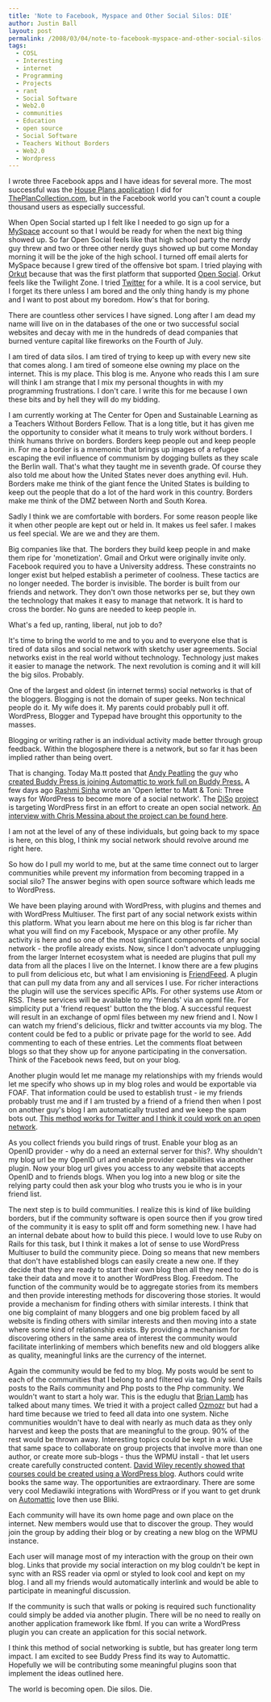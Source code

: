 ```yaml
---
title: 'Note to Facebook, Myspace and Other Social Silos: DIE'
author: Justin Ball
layout: post
permalink: /2008/03/04/note-to-facebook-myspace-and-other-social-silos-die/
tags:
  - COSL
  - Interesting
  - internet
  - Programming
  - Projects
  - rant
  - Social Software
  - Web2.0
  - communities
  - Education
  - open source
  - Social Software
  - Teachers Without Borders
  - Web2.0
  - Wordpress
---
```


I wrote three Facebook apps and I have ideas for several more. The most successful was the [House Plans application][1] I did for [ThePlanCollection.com][2], but in the Facebook world you can't count a couple thousand users as especially successful.

 [1]: http://apps.facebook.com/house-plans/
 [2]: http://www.theplancollection.com/

When Open Social started up I felt like I needed to go sign up for a [MySpace][3] account so that I would be ready for when the next big thing showed up. So far Open Social feels like that high school party the nerdy guy threw and two or three other nerdy guys showed up but come Monday morning it will be the joke of the high school. I turned off email alerts for MySpace because I grew tired of the offensive bot spam. I tried playing with [Orkut][4] because that was the first platform that supported [Open Social][5]. Orkut feels like the Twilight Zone. I tried [Twitter][6] for a while. It is a cool service, but I forget its there unless I am bored and the only thing handy is my phone and I want to post about my boredom. How's that for boring.

 [3]: http://www.myspace.com
 [4]: http://www.orkut.com/Home.aspx
 [5]: http://code.google.com/apis/opensocial/
 [6]: http://twitter.com/jbasdf

There are countless other services I have signed. Long after I am dead my name will live on in the databases of the one or two successful social websites and decay with me in the hundreds of dead companies that burned venture capital like fireworks on the Fourth of July.

I am tired of data silos. I am tired of trying to keep up with every new site that comes along. I am tired of someone else owning my place on the internet. This is my place. This blog is me. Anyone who reads this I am sure will think I am strange that I mix my personal thoughts in with my programming frustrations. I don't care. I write this for me because I own these bits and by hell they will do my bidding.

I am currently working at The Center for Open and Sustainable Learning as a Teachers Without Borders Fellow. That is a long title, but it has given me the opportunity to consider what it means to truly work without borders. I think humans thrive on borders. Borders keep people out and keep people in. For me a border is a mnemonic that brings up images of a refugee escaping the evil influence of communism by dogging bullets as they scale the Berlin wall. That's what they taught me in seventh grade. Of course they also told me about how the United States never does anything evil. Huh. Borders make me think of the giant fence the United States is building to keep out the people that do a lot of the hard work in this country. Borders make me think of the DMZ between North and South Korea.

Sadly I think we are comfortable with borders. For some reason people like it when other people are kept out or held in. It makes us feel safer. I makes us feel special. We are we and they are them.

Big companies like that. The borders they build keep people in and make them ripe for 'monetization'. Gmail and Orkut were originally invite only. Facebook required you to have a University address. These constraints no longer exist but helped establish a perimeter of coolness. These tactics are no longer needed. The border is invisible. The border is built from our friends and network. They don't own those networks per se, but they own the technology that makes it easy to manage that network. It is hard to cross the border. No guns are needed to keep people in.

What's a fed up, ranting, liberal, nut job to do?

It's time to bring the world to me and to you and to everyone else that is tired of data silos and social network with sketchy user agreements. Social networks exist in the real world without technology. Technology just makes it easier to manage the network. The next revolution is coming and it will kill the big silos. Probably.

One of the largest and oldest (in internet terms) social networks is that of the bloggers. Blogging is not the domain of super geeks. Non technical people do it. My wife does it. My parents could probably pull it off. WordPress, Blogger and Typepad have brought this opportunity to the masses.

Blogging or writing rather is an individual activity made better through group feedback. Within the blogosphere there is a network, but so far it has been implied rather than being overt.

That is changing. Today Ma.tt posted that [Andy Peatling][7] the guy who [created Buddy Press is joining Automattic to work full on Buddy Press.][8] A few days ago [Rashmi Sinha][9] wrote an 'Open letter to Matt & Toni: Three ways for WordPress to become more of a social network'. The [DiSo][10] [project][11] is targeting WordPress first in an effort to create an open social network. [An interview with Chris Messina about the project can be found here][12].

 [7]: http://blazenewmedia.com/
 [8]: http://ma.tt/2008/03/backing-buddypress/
 [9]: http://www.rashmisinha.com/2008/02/wordpress-social-network/
 [10]: http://diso-project.org/
 [11]: http://factoryjoe.com/blog/2007/12/06/oauth-10-openid-20-and-up-next-diso/
 [12]: http://factoryjoe.com/blog/2008/01/23/the-existential-diso-interview/

I am not at the level of any of these individuals, but going back to my space is here, on this blog, I think my social network should revolve around me right here.

So how do I pull my world to me, but at the same time connect out to larger communities while prevent my information from becoming trapped in a social silo? The answer begins with open source software which leads me to WordPress.

We have been playing around with WordPress, with plugins and themes and with WordPress Multiuser. The first part of any social network exists within this platform. What you learn about me here on this blog is far richer than what you will find on my Facebook, Myspace or any other profile. My activity is here and so one of the most significant components of any social network - the profile already exists. Now, since I don't advocate unplugging from the larger Internet ecosystem what is needed are plugins that pull my data from all the places I live on the Internet. I know there are a few plugins to pull from delicious etc, but what I am envisioning is [FriendFeed][13]. A plugin that can pull my data from any and all services I use. For richer interactions the plugin will use the services specific APIs. For other systems use Atom or RSS. These services will be available to my 'friends' via an opml file. For simplicity put a 'friend request' button the the blog. A successful request will result in an exchange of opml files between my new friend and I. Now I can watch my friend's delicious, flickr and twitter accounts via my blog. The content could be fed to a public or private page for the world to see. Add commenting to each of these entries. Let the comments float between blogs so that they show up for anyone participating in the conversation. Think of the Facebook news feed, but on your blog.

 [13]: http://friendfeed.com/

Another plugin would let me manage my relationships with my friends would let me specify who shows up in my blog roles and would be exportable via FOAF. That information could be used to establish trust - ie my friends probably trust me and if I am trusted by a friend of a friend then when I post on another guy's blog I am automatically trusted and we keep the spam bots out. [This method works for Twitter and I think it could work on an open network][14].

 [14]: http://www.russellbeattie.com/blog/nearly-a-million-users-and-no-spam-or-trolls

As you collect friends you build rings of trust. Enable your blog as an OpenID provider - why do a need an external server for this?. Why shouldn't my blog url be my OpenID url and enable provider capabilities via another plugin. Now your blog url gives you access to any website that accepts OpenID and to friends blogs. When you log into a new blog or site the relying party could then ask your blog who trusts you ie who is in your friend list.

The next step is to build communities. I realize this is kind of like building borders, but if the community software is open source then if you grow tired of the community it is easy to split off and form something new. I have had an internal debate about how to build this piece. I would love to use Ruby on Rails for this task, but I think it makes a lot of sense to use WordPress Multiuser to build the community piece. Doing so means that new members that don't have established blogs can easily create a new one. If they decide that they are ready to start their own blog then all they need to do is take their data and move it to another WordPress Blog. Freedom. The function of the community would be to aggregate stories from its members and then provide interesting methods for discovering those stories. It would provide a mechanism for finding others with similar interests. I think that one big complaint of many bloggers and one big problem faced by all website is finding others with similar interests and then moving into a state where some kind of relationship exists. By providing a mechanism for discovering others in the same area of interest the community would facilitate interlinking of members which benefits new and old bloggers alike as quality, meaningful links are the currency of the internet.

Again the community would be fed to my blog. My posts would be sent to each of the communities that I belong to and filtered via tag. Only send Rails posts to the Rails community and Php posts to the Php community. We wouldn't want to start a holy war. This is the eduglu that [Brian Lamb][15] has talked about many times. We tried it with a project called [Ozmozr][16] but had a hard time because we tried to feed all data into one system. Niche communities wouldn't have to deal with nearly as much data as they only harvest and keep the posts that are meaningful to the group. 90% of the rest would be thrown away. Interesting topics could be kept in a wiki. Use that same space to collaborate on group projects that involve more than one author, or create more sub-blogs - thus the WPMU install - that let users create carefully constructed content. [David Wiley recently showed that courses could be created using a WordPress blog][17]. Authors could write books the same way. The opportunities are extraordinary. There are some very cool Mediawiki integrations with WordPress or if you want to get drunk on [Automattic][18] love then use Bliki.

 [15]: http://weblogs.elearning.ubc.ca/brian/
 [16]: http://www.ozmozr.com
 [17]: http://newmediaocw.wordpress.com/
 [18]: http://automattic.com/

Each community will have its own home page and own place on the internet. New members would use that to discover the group. They would join the group by adding their blog or by creating a new blog on the WPMU instance.

Each user will manage most of my interaction with the group on their own blog. Links that provide my social interaction on my blog couldn't be kept in sync with an RSS reader via opml or styled to look cool and kept on my blog. I and all my friends would automatically interlink and would be able to participate in meaningful discussion.

If the community is such that walls or poking is required such functionality could simply be added via another plugin. There will be no need to really on another application framework like fbml. If you can write a WordPress plugin you can create an application for this social network.

I think this method of social networking is subtle, but has greater long term impact. I am excited to see Buddy Press find its way to Automattic. Hopefully we will be contributing some meaningful plugins soon that implement the ideas outlined here.

The world is becoming open. Die silos. Die.